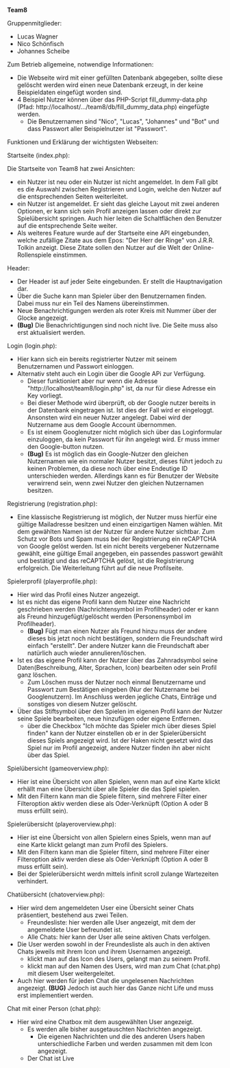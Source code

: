 **Team8**

Gruppenmitglieder:
* Lucas Wagner
* Nico Schönfisch
* Johannes Scheibe

Zum Betrieb allgemeine, notwendige Informationen:
* Die Webseite wird mit einer gefüllten Datenbank abgegeben, sollte diese gelöscht werden wird einen neue Datenbank erzeugt, in der keine Beispieldaten eingefügt worden sind.
* 4 Beispiel Nutzer können über das PHP-Script fill_dummy-data.php (Pfad: http://localhost/.../team8/db/fill_dummy_data.php) eingefügte werden.
    * Die Benutzernamen sind "Nico", "Lucas", "Johannes" und "Bot" und dass Passwort aller Beispielnutzer ist "Passwort".

Funktionen und Erklärung der wichtigsten Webseiten:

Startseite (index.php):

Die Startseite von Team8 hat zwei Ansichten:

* ein Nutzer ist neu oder ein Nutzer ist nicht angemeldet. In dem Fall gibt es die Auswahl zwischen Registrieren und Login, welche den Nutzer
auf die entsprechenden Seiten weiterleitet.
* ein Nutzer ist angemeldet. Er sieht das gleiche Layout mit zwei anderen Optionen, er kann sich sein Profil anzeigen lassen
oder direkt zur Spielübersicht springen. Auch hier leiten die Schaltflächen den Benutzer auf die entsprechende Seite weiter.
* Als weiteres Feature wurde auf der Startseite eine API eingebunden, welche zufällige Zitate aus dem Epos: "Der Herr der Ringe"
von J.R.R. Tolkin anzeigt. Diese Zitate sollen den Nutzer auf die Welt der Online-Rollenspiele einstimmen.


Header:
* Der Header ist auf jeder Seite eingebunden. Er stellt die Hauptnavigation dar.
* Über die Suche kann man Spieler über den Benutzernamen finden. Dabei muss nur ein Teil des Namens übereinstimmen.
* Neue Benachrichtigungen werden als roter Kreis mit Nummer über der Glocke angezeigt.
* **(Bug)** Die Benachrichtigungen sind noch nicht live. Die Seite muss also erst aktualisiert werden.

Login (login.php):
* Hier kann sich ein bereits registrierter Nutzer mit seinem Benutzernamen und Passwort einloggen.
* Alternativ steht auch ein Login über die Google APi zur Verfügung.
    * Dieser funktioniert aber nur wenn die Adresse "http://localhost/team8/login.php" ist, da nur für diese Adresse ein Key vorliegt.   
    * Bei dieser Methode wird überprüft, ob der Google nutzer bereits in der Datenbank eingetragen ist. Ist dies der Fall wird er eingeloggt. Ansonsten wird ein neuer Nutzer angelegt. Dabei wird der Nutzername aus dem Google Account übernommen.
    * Es ist einem Googlenutzer nicht möglich sich über das Loginformular einzuloggen, da kein Passwort für ihn angelegt wird. Er muss immer den Google-button nutzen.
    * **(Bug)** Es ist möglich das ein Google-Nutzer den gleichen Nutzernamen wie ein normaler Nutzer besitzt, dieses führt jedoch zu keinen Problemen, da diese noch über eine Endeutige ID unterschieden werden. Allerdings kann es für Benutzer der Website verwirrend sein, wenn zwei Nutzer den gleichen Nutzernamen besitzen.
   

Registrierung (registration.php):
* Eine klassische Registrierung ist möglich, der Nutzer muss hierfür eine gültige Mailadresse besitzen und einen einzigartigen Namen
wählen. Mit dem gewählten Namen ist der Nutzer für andere Nutzer sichtbar. Zum Schutz vor Bots und Spam muss bei der Registrierung
ein reCAPTCHA von Google gelöst werden. Ist ein nicht bereits vergebener Nutzername gewählt, eine gültige Email angegeben,
ein passendes passwort gewählt und bestätigt und das reCAPTCHA gelöst, ist die Registrierung erfolgreich. Die Weiterleitung
führt auf die neue Profilseite.


Spielerprofil (playerprofile.php):
* Hier wird das Profil eines Nutzer angezeigt.
* Ist es nicht das eigene Profil kann dem Nutzer eine Nachricht geschrieben werden (Nachrichtensymbol im Profilheader) oder er kann als Freund hinzugefügt/gelöscht werden (Personensymbol im Profilheader).
    * **(Bug)** Fügt man einen Nutzer als Freund hinzu muss der andere dieses bis jetzt noch nicht bestätigen, sondern die Freundschaft wird einfach "erstellt". Der andere Nutzer kann die Freundschaft aber natürlich auch wieder annulieren/löschen.
* Ist es das eigene Profil kann der Nutzer über das Zahnradsymbol seine Daten(Beschreibung, Alter, Sprachen, Icon) bearbeiten oder sein Profil ganz löschen.
    * Zum Löschen muss der Nutzer noch einmal Benutzername und Passwort zum Bestätigen eingeben (Nur der Nutzername bei Googlenutzern). Im Anschluss werden jegliche Chats, Einträge und sonstiges von diesem Nutzer gelöscht.
* Über das Stiftsymbol über den Spielen im eigenen Profil kann der Nutzer seine Spiele bearbeiten, neue hinzufügen oder eigene Entfernen.
    * über die Checkbox "Ich möchte das Spieler mich über dieses Spiel finden" kann der Nutzer einstellen ob er in der Spielerübersicht dieses Spiels angezeigt wird. Ist der Haken nicht gesetzt wird das Spiel nur im Profil angezeigt, andere Nutzer finden ihn aber nicht über das Spiel.

Spielübersicht (gameoverview.php):
* Hier ist eine Übersicht von allen Spielen, wenn man auf eine Karte klickt erhällt man eine Übersicht über alle Spieler die das Spiel spielen.
* Mit den Filtern kann man die Spiele filtern, sind mehrere Filter einer Filteroption aktiv werden diese als Oder-Verknüpft (Option A oder B muss erfüllt sein).

Spielerübersicht (playeroverview.php):
* Hier ist eine Übersicht von allen Spielern eines Spiels, wenn man auf eine Karte klickt gelangt man zum Profil des Spielers.
* Mit den Filtern kann man die Spieler filtern, sind mehrere Filter einer Filteroption aktiv werden diese als Oder-Verknüpft (Option A oder B muss erfüllt sein).
* Bei der Spielerübersicht werdn mittels infinit scroll zulange Wartezeiten verhindert.

Chatübersicht (chatoverview.php):
* Hier wird dem angemeldeten User eine Übersicht seiner Chats präsentiert, bestehend aus zwei Teilen.
    * Freundesliste: hier werden alle User angezeigt, mit dem der angemeldete User befreundet ist.
    * Alle Chats: hier kann der User alle seine aktiven Chats verfolgen.
* Die User werden sowohl in der Freundesliste als auch in den aktiven Chats jeweils mit ihrem Icon und ihrem Usernamen angezeigt.
    * klickt man auf das Icon des Users, gelangt man zu seinem Profil.
    * klickt man auf den Namen des Users, wird man zum Chat (chat.php) mit diesem User weitergeleitet.
* Auch hier werden für jeden Chat die ungelesenen Nachrichten angezeigt. **(BUG)** Jedoch ist auch hier das Ganze nicht Life und muss erst implementiert werden.

Chat mit einer Person (chat.php):
* Hier wird eine Chatbox mit dem ausgewählten User angezeigt.
    * Es werden alle bisher ausgetauschten Nachrichten angezeigt.
        * Die eigenen Nachrichten und die des anderen Users haben unterschiedliche Farben und werden zusammen mit dem Icon angezeigt.
    * Der Chat ist Live